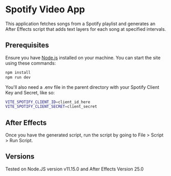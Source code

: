# Spotify Video App

This application fetches songs from a Spotify playlist and generates an After Effects script that adds text layers for each song at specified intervals.

## Prerequisites

Ensure you have [Node.js](https://nodejs.org/) installed on your machine. You can start the site using these commands:

```bash
npm install
npm run dev
```

You'll also need a .env file in the parent directory with your Spotify Client Key and Secret, like so:
```bash
VITE_SPOTIFY_CLIENT_ID=client_id_here
VITE_SPOTIFY_CLIENT_SECRET=client_secret
```

## After Effects
Once you have the generated script, run the script by going to File > Script > Run Script.

## Versions
Tested on Node.JS version v11.15.0 and After Effects Version 25.0
